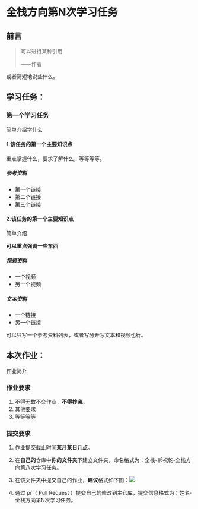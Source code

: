 # 全栈方向第N次学习任务



## 前言

> 可以进行某种引用     
>
> ——作者

或者简短地说些什么。

## 学习任务：

### 第一个学习任务

简单介绍学什么

#### 1.该任务的第一个主要知识点

重点掌握什么，要求了解什么，等等等等。

##### 参考资料

- 第一个链接
- 第二个链接
- 第三个链接

#### 2.该任务的第一个主要知识点

简单介绍

**可以重点强调一些东西**

##### 视频资料

- 一个视频
- 另一个视频

##### 文本资料

- 一个链接
- 另一个链接

可以只写一个参考资料列表，或者写分开写文本和视频也行。

## 本次作业：

作业简介

### 作业要求

1. 不得无故不交作业，**不得抄袭**。
2. 其他要求
3. 等等等等

### 提交要求

1. 作业提交截止时间**某月某日几点**。

2. 在**自己的**仓库中**你的文件夹**下建立文件夹，命名格式为：全栈-郝祝乾-全栈方向第八次学习任务。

3. 在该文件夹中提交自己的作业，**建议**格式如下图：![](https://beyondclouds.oss-cn-beijing.aliyuncs.com/blog/images/b39646a0-d7f6-4bf6-b06a-8e68148590b4.png)

4. 通过 pr（ Pull Request ）提交自己的修改到主仓库，提交信息格式为：姓名-全栈方向第N次学习任务。

   

